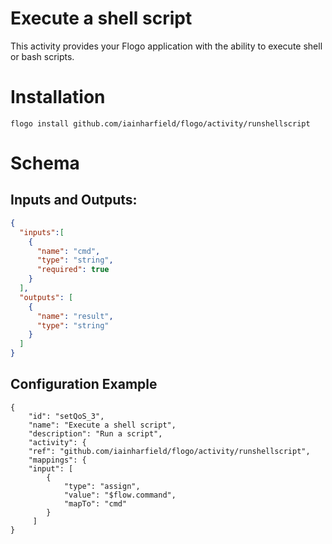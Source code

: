 # Execute a shell script
This activity provides your Flogo application with the ability to execute shell or bash scripts.

# Installation
```
flogo install github.com/iainharfield/flogo/activity/runshellscript
```

# Schema
## Inputs and Outputs:
```json
{
  "inputs":[
    {
      "name": "cmd",
      "type": "string",
      "required": true
    }
  ],
  "outputs": [
    {
      "name": "result",
      "type": "string"
    }
  ]
}
```

## Configuration Example
```
{
    "id": "setQoS_3",
    "name": "Execute a shell script",
    "description": "Run a script",
    "activity": {
    "ref": "github.com/iainharfield/flogo/activity/runshellscript",
    "mappings": {
    "input": [
        {
            "type": "assign",
            "value": "$flow.command",
            "mapTo": "cmd"
        }
     ]
}
```
